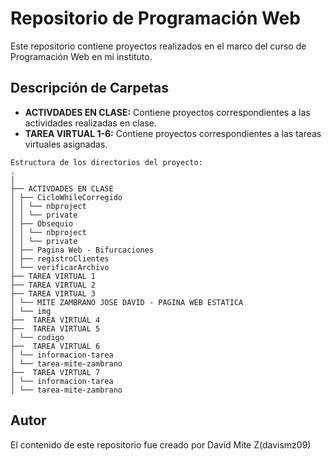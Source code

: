 # Repositorio de Programación Web

Este repositorio contiene proyectos realizados en el marco del curso de Programación Web en mi instituto.

## Descripción de Carpetas

- **ACTIVDADES EN CLASE:** Contiene proyectos correspondientes a las actividades realizadas en clase.
- **TAREA VIRTUAL 1-6:** Contiene proyectos correspondientes a las tareas virtuales asignadas.

```
Estructura de los directorios del proyecto:
.
│
├── ACTIVDADES EN CLASE
│ ├── CicloWhileCorregido
│ │ └── nbproject
│ │ └── private
│ ├── Obsequio
│ │ └── nbproject
│ │ └── private
│ ├── Pagina Web - Bifurcaciones
│ ├── registroClientes
│ └── verificarArchivo
├── TAREA VIRTUAL 1
├── TAREA VIRTUAL 2
├── TAREA VIRTUAL 3
│ └── MITE ZAMBRANO JOSE DAVID - PAGINA WEB ESTATICA
│ └── img
├──  TAREA VIRTUAL 4
├──  TAREA VIRTUAL 5
│ └── codigo
├──  TAREA VIRTUAL 6
│ └── informacion-tarea
│ └── tarea-mite-zambrano 
├──  TAREA VIRTUAL 7
│ └── informacion-tarea
│ └── tarea-mite-zambrano

```

## Autor

El contenido de este repositorio fue creado por David Mite Z(davismz09)
